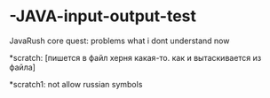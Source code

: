 # -JAVA-input-output-test
JavaRush core quest: problems what i dont understand now

*scratch: [пишется в файл херня какая-то. как и вытаскивается из файла]

*scratch1: not allow russian symbols

